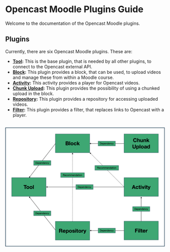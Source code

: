 # Opencast Moodle Plugins Guide
Welcome to the documentation of the Opencast Moodle plugins.

## Plugins
Currently, there are six Opencast Moodle plugins. These are:

* **[Tool](tool/about.md):** This is the base plugin, that is needed by all other plugins, to connect to the Opencast external API.
* **[Block](block/about.md):** This plugin provides a block, that can be used, to upload videos and manage these from within a Moodle course.
* **[Activity](mod/about.md):** This activity provides a player for Opencast videos.
* **[Chunk Upload](chunkupload/about.md):** This plugin provides the possibility of using a chunked upload in the block.
* **[Repository](repository/about.md):** This plugin provides a repository for accessing uploaded videos.
* **[Filter](filter/about.md):** This plugin provides a filter, that replaces links to Opencast with a player.

<br><img src="https://raw.githubusercontent.com/Opencast-Moodle/documentation/main/docs/img/relationship.png" width="650"><br>
